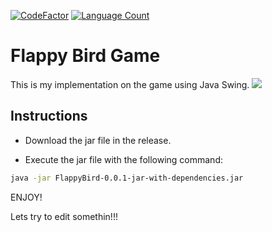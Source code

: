 [![CodeFactor](https://www.codefactor.io/repository/github/isthattyler/flappybird/badge)](https://www.codefactor.io/repository/github/isthattyler/flappybird)
[![Language Count](https://img.shields.io/github/languages/top/isthattyler/FlappyBird)](https://img.shields.io/github/languages/top/isthattyler/FlappyBird)
# Flappy Bird Game
This is my implementation on the game using Java Swing.
<img src = "Game-Scr.png">

## Instructions
* Download the jar file in the release.

* Execute the jar file with the following command:
```bash
java -jar FlappyBird-0.0.1-jar-with-dependencies.jar 
```

ENJOY!

Lets try to edit somethin!!!
